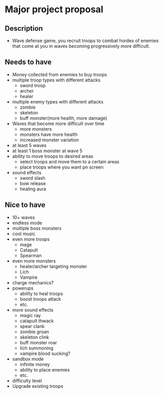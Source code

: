 # Major project proposal

## Description
- Wave defense game, you recruit troops to combat hordes of enemies that come at you in waves becoming progressively more difficult.

## Needs to have
- Money collected from enemies to buy troops
- multiple troop types with different attacks
  - sword troop
  - archer
  - healer
- multiple enemy types with different attacks
  - zombie
  - skeleton
  - buff monster(more health, more damage)
- Waves that become more difficult over time
  - more monsters
  - monsters have more health
  - increased monster variation
- at least 5 waves
- at least 1 boss monster at wave 5
- ability to move troops to desired areas
  - select troops and move them to a certain areas 
  - place troops where you want pn screen
- sound effects
   - sword slash
   - bow release
   - healing aura



## Nice to have
- 10+ waves
- endless mode
- multiple boss monsters
- cool music
- even more troops
  - mage
  - Catapult
  - Spearman
- even more monsters
  - healer/archer targeting monster
  - Lich
  - Vampire
- charge mechanics?
- powerups
  - ability to heal troops
  - boost troops attack
  - etc.
- more sound effects
  - magic ray
  - catapult thwack
  - spear clank
  - zombie groan
  - skeleton clink
  - buff monster roar
  - lich summoning
  - vampire blood sucking?
- sandbox mode
  - infinite money
  - ability to place enemies
  - etc.
- difficulty level
- Upgrade existing troops